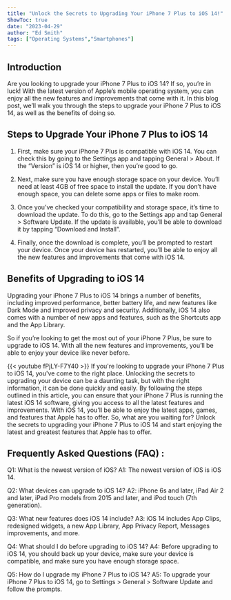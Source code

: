 ```yaml
---
title: "Unlock the Secrets to Upgrading Your iPhone 7 Plus to iOS 14!"
ShowToc: true 
date: "2023-04-29"
author: "Ed Smith" 
tags: ["Operating Systems","Smartphones"]
---
```

## Introduction

Are you looking to upgrade your iPhone 7 Plus to iOS 14? If so, you’re in luck! With the latest version of Apple’s mobile operating system, you can enjoy all the new features and improvements that come with it. In this blog post, we’ll walk you through the steps to upgrade your iPhone 7 Plus to iOS 14, as well as the benefits of doing so. 

## Steps to Upgrade Your iPhone 7 Plus to iOS 14

1. First, make sure your iPhone 7 Plus is compatible with iOS 14. You can check this by going to the Settings app and tapping General > About. If the “Version” is iOS 14 or higher, then you’re good to go. 

2. Next, make sure you have enough storage space on your device. You’ll need at least 4GB of free space to install the update. If you don’t have enough space, you can delete some apps or files to make room. 

3. Once you’ve checked your compatibility and storage space, it’s time to download the update. To do this, go to the Settings app and tap General > Software Update. If the update is available, you’ll be able to download it by tapping “Download and Install”. 

4. Finally, once the download is complete, you’ll be prompted to restart your device. Once your device has restarted, you’ll be able to enjoy all the new features and improvements that come with iOS 14. 

## Benefits of Upgrading to iOS 14

Upgrading your iPhone 7 Plus to iOS 14 brings a number of benefits, including improved performance, better battery life, and new features like Dark Mode and improved privacy and security. Additionally, iOS 14 also comes with a number of new apps and features, such as the Shortcuts app and the App Library. 

So if you’re looking to get the most out of your iPhone 7 Plus, be sure to upgrade to iOS 14. With all the new features and improvements, you’ll be able to enjoy your device like never before.

{{< youtube fPjLY-F7Y40 >}} 
If you're looking to upgrade your iPhone 7 Plus to iOS 14, you've come to the right place. Unlocking the secrets to upgrading your device can be a daunting task, but with the right information, it can be done quickly and easily. By following the steps outlined in this article, you can ensure that your iPhone 7 Plus is running the latest iOS 14 software, giving you access to all the latest features and improvements. With iOS 14, you'll be able to enjoy the latest apps, games, and features that Apple has to offer. So, what are you waiting for? Unlock the secrets to upgrading your iPhone 7 Plus to iOS 14 and start enjoying the latest and greatest features that Apple has to offer.

## Frequently Asked Questions (FAQ) :
Q1: What is the newest version of iOS?
A1: The newest version of iOS is iOS 14.

Q2: What devices can upgrade to iOS 14?
A2: iPhone 6s and later, iPad Air 2 and later, iPad Pro models from 2015 and later, and iPod touch (7th generation).

Q3: What new features does iOS 14 include?
A3: iOS 14 includes App Clips, redesigned widgets, a new App Library, App Privacy Report, Messages improvements, and more.

Q4: What should I do before upgrading to iOS 14?
A4: Before upgrading to iOS 14, you should back up your device, make sure your device is compatible, and make sure you have enough storage space.

Q5: How do I upgrade my iPhone 7 Plus to iOS 14?
A5: To upgrade your iPhone 7 Plus to iOS 14, go to Settings > General > Software Update and follow the prompts.


